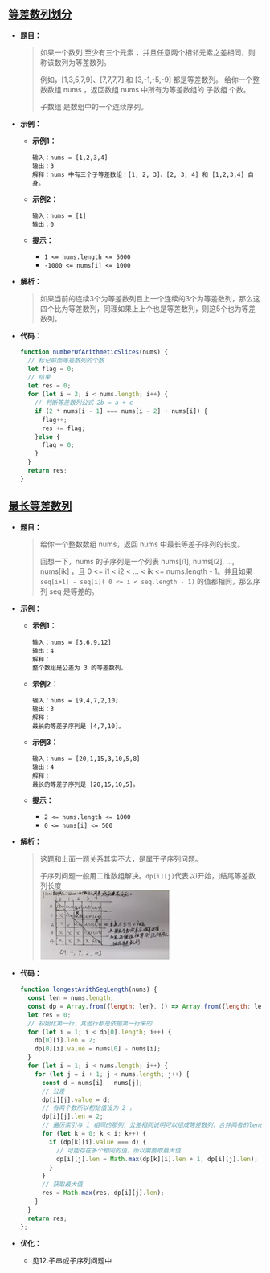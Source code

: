 ## [等差数列划分](https://leetcode.cn/problems/arithmetic-slices/)

* **题目：**

  >如果一个数列 至少有三个元素 ，并且任意两个相邻元素之差相同，则称该数列为等差数列。
  >
  >例如，[1,3,5,7,9]、[7,7,7,7] 和 [3,-1,-5,-9] 都是等差数列。
  >给你一个整数数组 nums ，返回数组 nums 中所有为等差数组的 子数组 个数。
  >
  >子数组 是数组中的一个连续序列。
  >

* **示例：**

  * **示例1：**

    ```
    输入：nums = [1,2,3,4]
    输出：3
    解释：nums 中有三个子等差数组：[1, 2, 3]、[2, 3, 4] 和 [1,2,3,4] 自身。
    ```

  * **示例2：**

    ```
    输入：nums = [1]
    输出：0
    ```

  * **提示：**

    * `1 <= nums.length <= 5000`
    * `-1000 <= nums[i] <= 1000`

* **解析：**

  >如果当前的连续3个为等差数列且上一个连续的3个为等差数列，那么这四个比为等差数列，同理如果上上个也是等差数列，则这5个也为等差数列。

* **代码：**

  ```js
  function numberOfArithmeticSlices(nums) {
    // 标记前面等差数列的个数
    let flag = 0;
    // 结果
    let res = 0;
    for (let i = 2; i < nums.length; i++) {
      // 判断等差数列公式 2b = a + c
      if (2 * nums[i - 1] === nums[i - 2] + nums[i]) {
        flag++;
        res += flag;
      }else {
        flag = 0;
      }
    }
    return res;
  }
  ```

  

## [最长等差数列](https://leetcode.cn/problems/longest-arithmetic-subsequence/)

* **题目：**

  >给你一个整数数组 nums，返回 nums 中最长等差子序列的长度。
  >
  >回想一下，nums 的子序列是一个列表 nums[i1], nums[i2], ..., nums[ik] ，且 0 <= i1 < i2 < ... < ik <= nums.length - 1。并且如果 `seq[i+1] - seq[i]( 0 <= i < seq.length - 1)` 的值都相同，那么序列 seq 是等差的。
  >

* **示例：**

  * **示例1：**

    ```
    输入：nums = [3,6,9,12]
    输出：4
    解释： 
    整个数组是公差为 3 的等差数列。
    ```

  * **示例2：**

    ```
    输入：nums = [9,4,7,2,10]
    输出：3
    解释：
    最长的等差子序列是 [4,7,10]。
    ```

  * **示例3：**

    ```
    输入：nums = [20,1,15,3,10,5,8]
    输出：4
    解释：
    最长的等差子序列是 [20,15,10,5]。
    ```

  * **提示：**

    * `2 <= nums.length <= 1000`
    * `0 <= nums[i] <= 500`

* **解析：**

  >这题和上面一题关系其实不大，是属于子序列问题。
  >
  >子序列问题一般用二维数组解决。`dp[i][j]`代表以i开始，j结尾等差数列长度<br><img src="11.等差数列系列.assets/image-20220725194857626.png" alt="image-20220725194857626" style="zoom: 25%;" />

* **代码：**

  ```js
  function longestArithSeqLength(nums) {
    const len = nums.length;
    const dp = Array.from({length: len}, () => Array.from({length: len}, () => ({len: 0, value: 0})));
    let res = 0;
    // 初始化第一行，其他行都是依据第一行来的
    for (let i = 1; i < dp[0].length; i++) {
      dp[0][i].len = 2;
      dp[0][i].value = nums[0] - nums[i];
    }
    for (let i = 1; i < nums.length; i++) {
      for (let j = i + 1; j < nums.length; j++) {
        const d = nums[i] - nums[j];
        // 公差
        dp[i][j].value = d;
        // 有两个数所以初始值设为 2 ，
        dp[i][j].len = 2;
        // 遍历索引与 i 相同的那列，公差相同说明可以组成等差数列，合并两者的len值
        for (let k = 0; k < i; k++) {
          if (dp[k][i].value === d) {
            // 可能存在多个相同的值，所以需要取最大值
            dp[i][j].len = Math.max(dp[k][i].len + 1, dp[i][j].len);
          }
        }
        // 获取最大值
        res = Math.max(res, dp[i][j].len);
      }
    }
    return res;
  };
  ```

* **优化：**

  * 见12.子串或子序列问题中